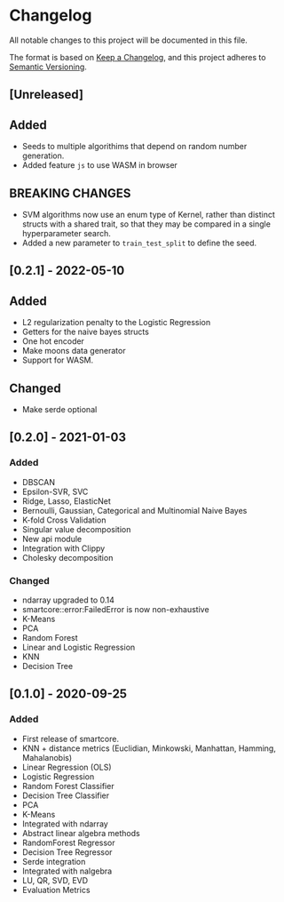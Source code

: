 # Changelog
All notable changes to this project will be documented in this file.

The format is based on [Keep a Changelog](https://keepachangelog.com/en/1.0.0/),
and this project adheres to [Semantic Versioning](https://semver.org/spec/v2.0.0.html).

## [Unreleased]

## Added
- Seeds to multiple algorithims that depend on random number generation.
- Added feature `js` to use WASM in browser

## BREAKING CHANGES
- SVM algorithms now use an enum type of Kernel, rather than distinct structs with a shared trait, so that they may be compared in a single hyperparameter search. 
- Added a new parameter to `train_test_split` to define the seed.

## [0.2.1] - 2022-05-10

## Added
- L2 regularization penalty to the Logistic Regression
- Getters for the naive bayes structs
- One hot encoder
- Make moons data generator
- Support for WASM.

## Changed
- Make serde optional

## [0.2.0] - 2021-01-03

### Added
- DBSCAN
- Epsilon-SVR, SVC
- Ridge, Lasso, ElasticNet
- Bernoulli, Gaussian, Categorical and Multinomial Naive Bayes
- K-fold Cross Validation
- Singular value decomposition
- New api module
- Integration with Clippy
- Cholesky decomposition

### Changed
- ndarray upgraded to 0.14
- smartcore::error:FailedError is now non-exhaustive
- K-Means
- PCA
- Random Forest
- Linear and Logistic Regression
- KNN
- Decision Tree

## [0.1.0] - 2020-09-25

### Added
- First release of smartcore.
- KNN + distance metrics (Euclidian, Minkowski, Manhattan, Hamming, Mahalanobis)
- Linear Regression (OLS)
- Logistic Regression
- Random Forest Classifier
- Decision Tree Classifier
- PCA
- K-Means
- Integrated with ndarray
- Abstract linear algebra methods
- RandomForest Regressor
- Decision Tree Regressor
- Serde integration
- Integrated with nalgebra
- LU, QR, SVD, EVD
- Evaluation Metrics
